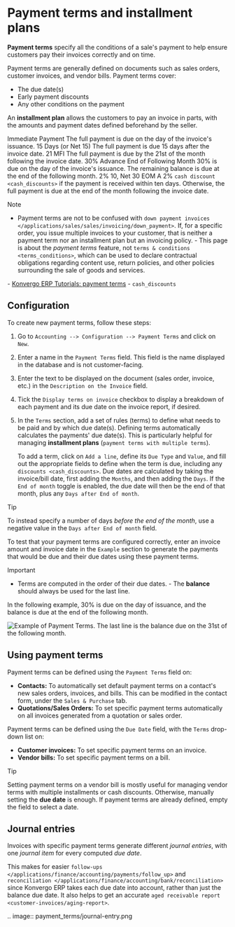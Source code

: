 # Payment terms and installment plans

**Payment terms** specify all the conditions of a sale's payment to help
ensure customers pay their invoices correctly and on time.

Payment terms are generally defined on documents such as sales orders,
customer invoices, and vendor bills. Payment terms cover:

- The due date(s)
- Early payment discounts
- Any other conditions on the payment

An **installment plan** allows the customers to pay an invoice in parts,
with the amounts and payment dates defined beforehand by the seller.

<div class="example">

Immediate Payment The full payment is due on the day of the invoice's
issuance. 15 Days (or Net 15) The full payment is due 15 days after the
invoice date. 21 MFI The full payment is due by the 21st of the month
following the invoice date. 30% Advance End of Following Month 30% is
due on the day of the invoice's issuance. The remaining balance is due
at the end of the following month. 2% 10, Net 30 EOM A 2%
`cash discount <cash_discounts>` if the payment is received within ten
days. Otherwise, the full payment is due at the end of the month
following the invoice date.

</div>

> [!NOTE]
> - Payment terms are not to be confused with `down payment invoices
> </applications/sales/sales/invoicing/down_payment>`. If, for a
> specific order, you issue multiple invoices to your customer, that is
> neither a payment term nor an installment plan but an invoicing
> policy. - This page is about the *payment terms* feature, not
> `terms & conditions
> <terms_conditions>`, which can be used to declare contractual
> obligations regarding content use, return policies, and other policies
> surrounding the sale of goods and services.

<div class="seealso">

\- [Konvergo ERP Tutorials: payment
terms](https://www.odoo.com/slides/slide/payment-terms-1679) -
`cash_discounts`

</div>

## Configuration

To create new payment terms, follow these steps:

1.  Go to `Accounting --> Configuration --> Payment Terms` and click on
    `New`.

2.  Enter a name in the `Payment Terms` field. This field is the name
    displayed in the database and is not customer-facing.

3.  Enter the text to be displayed on the document (sales order,
    invoice, etc.) in the `Description on the Invoice` field.

4.  Tick the `Display terms on invoice` checkbox to display a breakdown
    of each payment and its due date on the invoice report, if desired.

5.  In the `Terms` section, add a set of rules (terms) to define what
    needs to be paid and by which due date(s). Defining terms
    automatically calculates the payments' due date(s). This is
    particularly helpful for managing **installment plans**
    (`payment terms with multiple
    terms`).

    To add a term, click on `Add a line`, define its `Due Type` and
    `Value`, and fill out the appropriate fields to define when the term
    is due, including any `discounts <cash_discounts>`. Due dates are
    calculated by taking the invoice/bill date, first adding the
    `Months`, and then adding the `Days`. If the `End
    of month` toggle is enabled, the due date will then be the end of
    that month, plus any `Days after End of month`.

> [!TIP]
> To instead specify a number of days *before the end of the month*, use
> a negative value in the `Days after End of month` field.

To test that your payment terms are configured correctly, enter an
invoice amount and invoice date in the `Example` section to generate the
payments that would be due and their due dates using these payment
terms.

> [!IMPORTANT]
> - Terms are computed in the order of their due dates. - The
> **balance** should always be used for the last line.

<div class="example">

In the following example, 30% is due on the day of issuance, and the
balance is due at the end of the following month.

![Example of Payment Terms. The last line is the balance due on the 31st of the following
month.](payment_terms/configuration.png)

</div>

## Using payment terms

Payment terms can be defined using the `Payment Terms` field on:

- **Contacts:** To automatically set default payment terms on a
  contact's new sales orders, invoices, and bills. This can be modified
  in the contact form, under the `Sales &
  Purchase` tab.
- **Quotations/Sales Orders:** To set specific payment terms
  automatically on all invoices generated from a quotation or sales
  order.

Payment terms can be defined using the `Due Date` field, with the
`Terms` drop-down list on:

- **Customer invoices:** To set specific payment terms on an invoice.
- **Vendor bills:** To set specific payment terms on a bill.

> [!TIP]
> Setting payment terms on a vendor bill is mostly useful for managing
> vendor terms with multiple installments or cash discounts. Otherwise,
> manually setting the **due date** is enough. If payment terms are
> already defined, empty the field to select a date.

## Journal entries

Invoices with specific payment terms generate different *journal
entries*, with one *journal item* for every computed *due date*.

This makes for easier
`follow-ups </applications/finance/accounting/payments/follow_up>` and
`reconciliation </applications/finance/accounting/bank/reconciliation>`
since Konvergo ERP takes each due date into account, rather than just the
balance due date. It also helps to get an accurate
`aged receivable report <customer-invoices/aging-report>`.

<div class="example"
alt="The amount debited to the account receivable is split into two journal items with
distinct due dates

In this example, an invoice of $1000 has been issued with the following payment terms: *30% is
due on the day of issuance, and the balance is due at the end of the following month.*

+----------------------+-------------+---------+---------+
| Account              | Due date    | Debit   | Credit  |
+======================+=============+=========+=========+
| Account Receivable   | February 21 | 300     |         |
+----------------------+-------------+---------+---------+
| Account Receivable   | March 31    | 700     |         |
+----------------------+-------------+---------+---------+
| Product Sales        |             |         | 1000    |
+----------------------+-------------+---------+---------+

The $1000 debited to the account receivable is split into two distinct journal items. Both of
them have their own due date.">

.. image:: payment_terms/journal-entry.png

</div>
